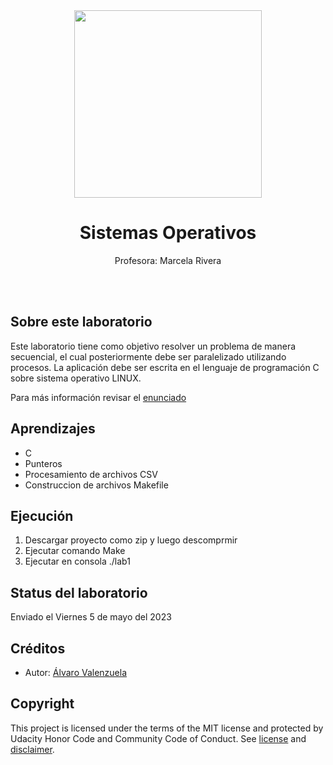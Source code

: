 <div align="center"><img width="300" src="https://aulavirtual.educacion.usach.cl/pluginfile.php/4354/mod_label/intro/Imago%20Univ%20de%20Santiago%202016_2.jpg"></div>
<h1 align="center">Sistemas Operativos</h1>
<p align="center">Profesora: Marcela Rivera</p>
<br>
<br>
<h2>Sobre este laboratorio</h2>
Este laboratorio tiene como objetivo resolver un problema de manera secuencial, el cual posteriormente debe ser paralelizado utilizando procesos. La aplicación debe ser escrita en el lenguaje de programación C sobre sistema operativo LINUX.

Para más información revisar el [enunciado](lab1_SO12023.pdf)

<h2>Aprendizajes</h2>

- C
- Punteros
- Procesamiento de archivos CSV 
- Construccion de archivos Makefile

<h2>Ejecución</h2>

1. Descargar proyecto como zip y luego descomprmir
2. Ejecutar comando Make
3. Ejecutar en consola ./lab1


<h2>Status del laboratorio</h2>
Enviado el Viernes 5 de mayo del 2023

<h2>Créditos</h2>

- Autor: <a href="https://github.com/avalenfaro" target="_blank">Álvaro Valenzuela</a>

<h2>Copyright</h2>
This project is licensed under the terms of the MIT license and protected by Udacity Honor Code and Community Code of Conduct. See <a href="LICENSE.md">license</a> and <a href="LICENSE.DISCLAIMER.md">disclaimer</a>.

